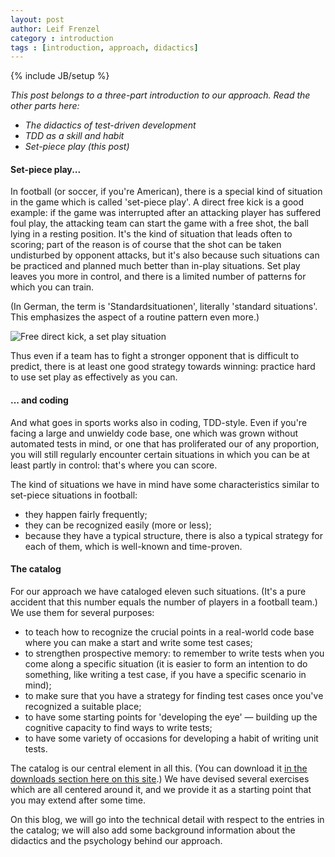 ```yaml
---
layout: post
author: Leif Frenzel
category : introduction
tags : [introduction, approach, didactics]
---
```

{% include JB/setup %}

_This post belongs to a three-part introduction to our approach. Read the
other parts here:_

*   _The didactics of test-driven development_ 
*   _TDD as a skill and habit_
*   _Set-piece play (this post)_

#### Set-piece play...

In football (or soccer, if you're American), there is a special kind of 
situation in the game which is called 'set-piece play'. A direct free kick is
a good example: if the game was interrupted after an attacking player has 
suffered foul play, the attacking team can start the game with a free shot,
the ball lying in a resting position. It's the kind of situation that leads
often to scoring; part of the reason is of course that the shot can be taken
undisturbed by opponent attacks, but it's also because such situations can 
be practiced and planned much better than in-play situations. Set play leaves
you more in control, and there is a limited number of patterns for which you
can train.

(In German, the term is 'Standardsituationen', literally 'standard situations'.
This emphasizes the aspect of a routine pattern even more.)

![Free direct kick, a set play situation](http://andrena.github.com/reality-tdd/assets/images/2012-07-10-free-direct-kick.jpg)

Thus even if a team has to fight a stronger opponent that is difficult to 
predict, there is at least one good strategy towards winning: practice hard to
use set play as effectively as you can. 


#### ... and coding

And what goes in sports works also in coding, TDD-style. Even if you're facing
a large and unwieldy code base, one which was grown without automated tests
in mind, or one that has proliferated our of any proportion, you will still
regularly encounter certain situations in which you can be at least partly in
control: that's where you can score.

The kind of situations we have in mind have some characteristics similar to
set-piece situations in football: 

*   they happen fairly frequently; 
*   they can be recognized easily (more or less);
*   because they have a typical structure, there is also a typical strategy 
    for each of them, which is well-known and time-proven.


#### The catalog

For our approach we have cataloged eleven such situations. (It's a pure 
accident that this number equals the number of players in a football team.)
We use them for several purposes:

*   to teach how to recognize the crucial points in a real-world code base 
    where you can make a start and write some test cases; 
*   to strengthen prospective memory: to remember to write tests when you come
    along a specific situation (it is easier to form an intention to do
    something, like writing a test case, if you have a specific scenario in 
    mind);
*   to make sure that you have a strategy for finding test cases once you've
    recognized a suitable place;
*   to have some starting points for 'developing the eye' &mdash; building up the 
    cognitive capacity to find ways to write tests; 
*   to have some variety of occasions for developing a habit of writing unit 
    tests.

The catalog is our central element in all this. (You can download it [in the
downloads section here on this site](http://andrena.github.com/reality-tdd/).)
We have devised several exercises which are all centered around it, and we
provide it as a starting point that you may extend after some time.

On this blog, we will go into the technical detail with respect to the entries
in the catalog; we will also add some background information about the 
didactics and the psychology behind our approach.